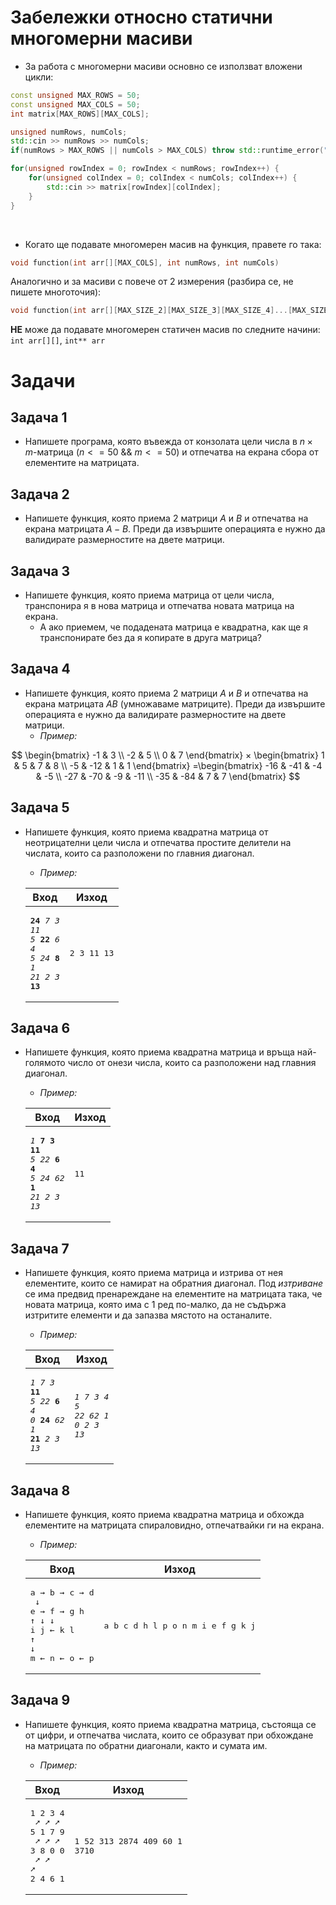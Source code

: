 ﻿# Забележки относно статични многомерни масиви
- За работа с многомерни масиви основно се използват вложени цикли:
```c++
const unsigned MAX_ROWS = 50;
const unsigned MAX_COLS = 50;
int matrix[MAX_ROWS][MAX_COLS];

unsigned numRows, numCols;
std::cin >> numRows >> numCols;
if(numRows > MAX_ROWS || numCols > MAX_COLS) throw std::runtime_error("Invalid size");

for(unsigned rowIndex = 0; rowIndex < numRows; rowIndex++) {
    for(unsigned colIndex = 0; colIndex < numCols; colIndex++) {
        std::cin >> matrix[rowIndex][colIndex];
    }
}
```
<br>

- Когато ще подавате многомерен масив на функция, правете го така:
```c++
void function(int arr[][MAX_COLS], int numRows, int numCols)
```
Аналогично и за масиви с повече от 2 измерения (разбира се, не пишете многоточия):
```c++
void function(int arr[][MAX_SIZE_2][MAX_SIZE_3][MAX_SIZE_4]...[MAX_SIZE_N], int size1, int size2, int size3, ..., int sizeN)
```
**НЕ** може да подавате многомерен статичен масив по следните начини: `int arr[][]`, `int** arr`

# Задачи

## Задача 1
- Напишете програма, която въвежда от конзолата цели числа в $n×m$-матрица ($n <= 50$ && $m <= 50$) и отпечатва на екрана сбора от елементите на матрицата.

## Задача 2
- Напишете функция, която приема 2 матрици $A$ и $B$ и отпечатва на екрана матрицата $A - B$. Преди да извършите операцията е нужно да валидирате размерностите на двете матрици.

## Задача 3
- Напишете функция, която приема матрица от цели числа, транспонира я в нова матрица и отпечатва новата матрица на екрана.
    * А ако приемем, че подадената матрица е квадратна, как ще я транспонирате без да я копирате в друга матрица?

## Задача 4
- Напишете функция, която приема 2 матрици $A$ и $B$ и отпечатва на екрана матрицата $AB$ (умножаваме матриците). Преди да извършите операцията е нужно да валидирате размерностите на двете матрици.
    * *Пример:*<br>
    
$$
\begin{bmatrix}
-1 & 3 \\
-2 & 5 \\
0 & 7
\end{bmatrix}
×
\begin{bmatrix}
1 & 5 & 7 & 8 \\
-5 & -12 & 1 & 1
\end{bmatrix}
=\begin{bmatrix}
-16 & -41 & -4 & -5 \\
-27 & -70 & -9 & -11 \\
-35 & -84 & 7 & 7
\end{bmatrix}
$$


## Задача 5
- Напишете функция, която приема квадратна матрица от неотрицателни цели числа и отпечатва простите делители на числата, които са разположени по главния диагонал.
    * *Пример:*<br>

   | Вход  | Изход |
   | ------------- | ------------- |
   |  <pre>**24**  *7*  *3*  *11*<br>*5*  **22**  *6*  *4*<br>*5*  *24*  **8**  *1*<br>*21*  *2*  *3*  **13**</pre>| <pre>2 3 11 13</pre>  |  

## Задача 6
- Напишете функция, която приема квадратна матрица и връща най-голямото число от онези числа, които са разположени над главния диагонал.
    * *Пример:*<br>

   | Вход  | Изход |
   | ------------- | ------------- |
   |  <pre>*1*  **7**  **3**  **11**<br>*5*  *22*  **6**  **4**<br>*5*  *24*  *62*  **1**<br>*21*  *2*  *3*  *13*</pre>| <pre>11</pre>  |  

## Задача 7
- Напишете функция, която приема матрица и изтрива от нея елементите, които се намират на обратния диагонал. Под *изтриване* се има предвид пренареждане на елементите на матрицата така, че новата матрица, която има с 1 ред по-малко, да не съдържа изтритите елементи и да запазва мястото на останалите.

    * *Пример:*<br>

   | Вход  | Изход |
   | ------------- | ------------- |
   |  <pre>*1*  *7*  *3*  **11**<br>*5*  *22*  **6**  *4*<br>*0*  **24**  *62*  *1*<br>**21**  *2*  *3*  *13*</pre>| <pre>*1* *7*  *3*  *4*<br>*5*  *22*  *62*  *1*<br>*0*  *2*  *3*  *13*</pre>  |
  
## Задача 8
- Напишете функция, която приема квадратна матрица и обхожда елементите на матрицата спираловидно, отпечатвайки ги на екрана.
    * *Пример:*<br>

   | Вход  | Изход |
   | ------------- | ------------- |
   |  <pre>a  →  b  →  c  →  d<br>                  ↓<br>e  →  f  →  g     h<br>↑           ↓     ↓<br>i     j  ←  k     l<br>↑                 ↓<br>m  ←  n  ←  o  ←  p</pre>| <pre>a b c d h l p o n m i e f g k j</pre>  |

## Задача 9
- Напишете функция, която приема квадратна матрица, състояща се от цифри, и отпечатва числата, които се образуват при обхождане на матрицата по обратни диагонали, както и сумата им.
    * *Пример:*<br>

   | Вход  | Изход |
   | ------------- | ------------- |
   |  <pre>1   2   3   4<br>  ➚   ➚  ➚<br>5   1   7   9<br>  ➚  ➚   ➚<br>3   8   0   0<br>  ➚  ➚   ➚<br>2   4   6   1</pre>| <pre>1 52 313 2874 409 60 1<br>3710</pre>  |
